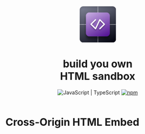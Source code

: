 <p align="center">
    <br>
    <br>
    <img alt="Client SDK Logo" src="assets/logo.png" width="100" height="100">
    <h1 align="center">build you own<br/>HTML sandbox</h1>
</p>

<p align="center">
  <img alt="JavaScript | TypeScript" src="https://img.shields.io/badge/JavaScript-TypeScript-blue">
  <a href="https://www.npmjs.com/package/@perspective-software/cross-origin-html-embed-client-sdk">
    <img alt="npm" src="https://img.shields.io/npm/v/@perspective-software/cross-origin-html-embed-client-sdk?color=%23e62770&label=NPM">
  </a>
  <br>
  <br>
</p>

# Cross-Origin HTML Embed

